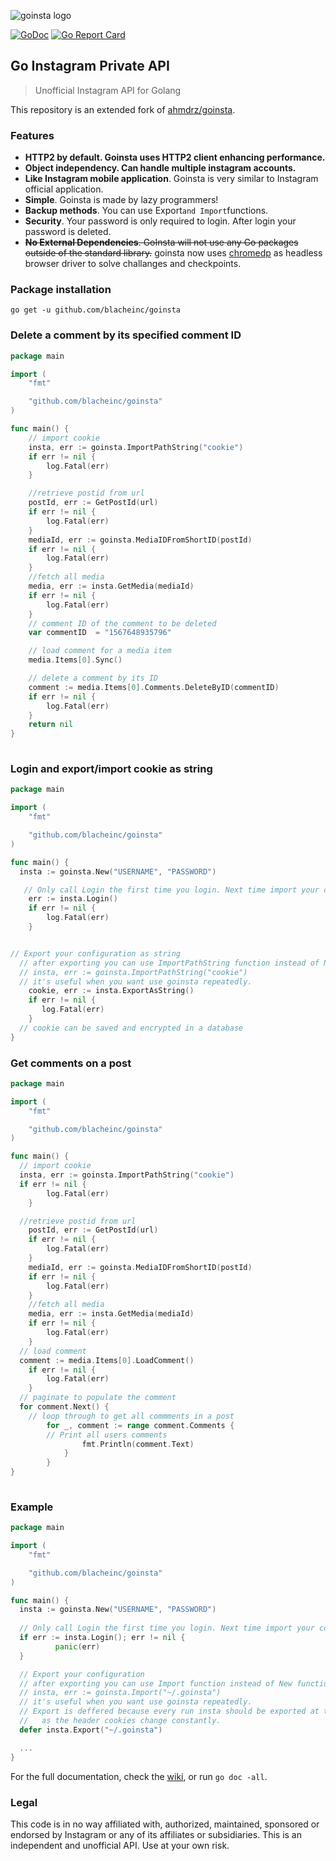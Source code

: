 
![goinsta logo](https://raw.githubusercontent.com/Davincible/goinsta/v1/resources/goinsta-image.png)

[![GoDoc](https://godoc.org/github.com/blacheinc/goinsta?status.svg)](https://godoc.org/github.com/blacheinc/goinsta) [![Go Report Card](https://goreportcard.com/badge/github.com/blacheinc/goinsta)](https://goreportcard.com/report/github.com/blacheinc/goinsta)

## Go Instagram Private API

> Unofficial Instagram API for Golang

This repository is an extended fork of [ahmdrz/goinsta](https://github.com/ahmdrz/goinsta). 



### Features

* **HTTP2 by default. Goinsta uses HTTP2 client enhancing performance.**
* **Object independency. Can handle multiple instagram accounts.**
* **Like Instagram mobile application**. Goinsta is very similar to Instagram official application.
* **Simple**. Goinsta is made by lazy programmers!
* **Backup methods**. You can use Export`and Import`functions.
* **Security**. Your password is only required to login. After login your password is deleted.
* ~~**No External Dependencies**. GoInsta will not use any Go packages outside of the standard library.~~ goinsta now uses [chromedp](https://github.com/chromedp/chromedp) as headless browser driver to solve challanges and checkpoints.

### Package installation 

`go get -u github.com/blacheinc/goinsta`


### Delete a comment by its specified comment ID
```go
package main

import (
	"fmt"

	"github.com/blacheinc/goinsta"
)

func main() {  
    // import cookie 
    insta, err := goinsta.ImportPathString("cookie")
    if err != nil {
		log.Fatal(err)
	}

    //retrieve postid from url
	postId, err := GetPostId(url)
	if err != nil {
		log.Fatal(err)
	}
	mediaId, err := goinsta.MediaIDFromShortID(postId)
	if err != nil {
		log.Fatal(err)
	}
	//fetch all media
	media, err := insta.GetMedia(mediaId)
	if err != nil {
		log.Fatal(err)
	}
	// comment ID of the comment to be deleted
	var commentID  = "1567648935796"

    // load comment for a media item
    media.Items[0].Sync()

	// delete a comment by its ID
    comment := media.Items[0].Comments.DeleteByID(commentID)
	if err != nil {
		log.Fatal(err)
	}
	return nil
}
	
```



### Login and export/import cookie as string

```go
package main

import (
	"fmt"

	"github.com/blacheinc/goinsta"
)

func main() {  
  insta := goinsta.New("USERNAME", "PASSWORD")

   // Only call Login the first time you login. Next time import your config
	err := insta.Login()
	if err != nil {
		log.Fatal(err)
	}


// Export your configuration as string
  // after exporting you can use ImportPathString function instead of New function.
  // insta, err := goinsta.ImportPathString("cookie")
  // it's useful when you want use goinsta repeatedly.
	cookie, err := insta.ExportAsString()
	if err != nil {
	   log.Fatal(err)
	}
  // cookie can be saved and encrypted in a database 
}
```

### Get comments on a post

```go
package main

import (
	"fmt"

	"github.com/blacheinc/goinsta"
)

func main() {  
  // import cookie 
  insta, err := goinsta.ImportPathString("cookie")
  if err != nil {
		log.Fatal(err)
	}

  //retrieve postid from url
	postId, err := GetPostId(url)
	if err != nil {
		log.Fatal(err)
	}
	mediaId, err := goinsta.MediaIDFromShortID(postId)
	if err != nil {
		log.Fatal(err)
	}
	//fetch all media
	media, err := insta.GetMedia(mediaId)
	if err != nil {
		log.Fatal(err)
	}
  // load comment 
  comment := media.Items[0].LoadComment()
	if err != nil {
		log.Fatal(err)
	}
  // paginate to populate the comment
  for comment.Next() {
    // loop through to get all commments in a post
		for _, comment := range comment.Comments {
        // Print all users comments 
				fmt.Println(comment.Text)
			}
		}
}
	
```


### Example

```go
package main

import (
	"fmt"

	"github.com/blacheinc/goinsta"
)

func main() {  
  insta := goinsta.New("USERNAME", "PASSWORD")
  
  // Only call Login the first time you login. Next time import your config
  if err := insta.Login(); err != nil {
          panic(err)
  }

  // Export your configuration
  // after exporting you can use Import function instead of New function.
  // insta, err := goinsta.Import("~/.goinsta")
  // it's useful when you want use goinsta repeatedly.
  // Export is deffered because every run insta should be exported at the end of the run
  //   as the header cookies change constantly.
  defer insta.Export("~/.goinsta")

  ...
}
```

For the full documentation, check the [wiki](https://github.com/Davincible/goinsta/wiki/01.-Getting-Started), or run `go doc -all`.

### Legal

This code is in no way affiliated with, authorized, maintained, sponsored or endorsed by Instagram or any of its affiliates or subsidiaries. This is an independent and unofficial API. Use at your own risk.

